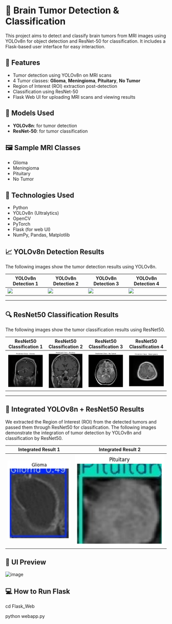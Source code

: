 # 🧠 Brain Tumor Detection & Classification

This project aims to detect and classify brain tumors from MRI images using YOLOv8n for object detection and ResNet-50 for classification. It includes a Flask-based user interface for easy interaction.

## 📌 Features

- Tumor detection using YOLOv8n on MRI scans
- 4 Tumor classes: **Glioma**, **Meningioma**, **Pituitary**, **No Tumor**
- Region of Interest (ROI) extraction post-detection
- Classification using ResNet-50
- Flask Web UI for uploading MRI scans and viewing results

## 🧠 Models Used

- **YOLOv8n**: for tumor detection
- **ResNet-50**: for tumor classification

## 🖼 Sample MRI Classes

- Glioma
- Meningioma
- Pituitary
- No Tumor

## 🚀 Technologies Used

- Python
- YOLOv8n (Ultralytics)
- OpenCV
- PyTorch
- Flask (for web UI)
- NumPy, Pandas, Matplotlib


## 📈 YOLOv8n Detection Results
The following images show the tumor detection results using YOLOv8n.

| YOLOv8n Detection 1 | YOLOv8n Detection 2 | YOLOv8n Detection 3 | YOLOv8n Detection 4 |
|---------------------|---------------------|---------------------|---------------------|
| ![](images/Picture1.png) | ![](images/Picture2.png) | ![](images/Picture3.png) | ![](images/Picture4.png) |

---

## 🔍 ResNet50 Classification Results
The following images show the tumor classification results using ResNet50.

| ResNet50 Classification 1  | ResNet50 Classification 2  | ResNet50 Classification 3  | ResNet50 Classification 4  |
|-------|-------|-------|-------|
| ![](images/Picture5.png) | ![](images/Picture6.png) | ![](images/Picture7.png) | ![](images/Picture8.png) |

---

## 🔄 Integrated YOLOv8n + ResNet50 Results
We extracted the Region of Interest (ROI) from the detected tumors and passed them through ResNet50 for classification.
The following images demonstrate the integration of tumor detection by YOLOv8n and classification by ResNet50.

| Integrated Result 1 | Integrated Result 2 |
|--------------------|--------------------|
| ![](images/Picture9.png) | ![](images/Picture10.png) |


## 📸 UI Preview

![image](https://github.com/user-attachments/assets/676e5617-d985-49dc-b452-58208b404b51)


## 💻 How to Run Flask

cd Flask_Web

python webapp.py

